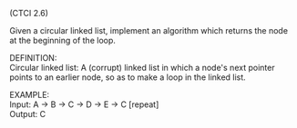 (CTCI 2.6)

Given a circular linked list, implement an algorithm which returns the node 
at the beginning of the loop.

DEFINITION:  
Circular linked list: A (corrupt) linked list in which a node's next pointer
points to an earlier node, so as to make a loop in the linked list.

EXAMPLE:  
Input: A -> B -> C -> D -> E -> C [repeat]  
Output: C